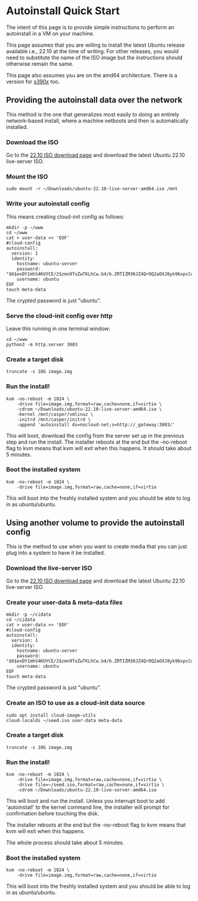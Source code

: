 # Autoinstall Quick Start

The intent of this page is to provide simple instructions to perform an autoinstall in a VM on your machine.

This page assumes that you are willing to install the latest Ubuntu release available i.e., 22.10 at the time of writing. For other releases, you would need to substitute the name of the ISO image but the instructions should otherwise remain the same.

This page also assumes you are on the amd64 architecture. There is a version for [s390x](autoinstall-quickstart-s390x.md) too.

## Providing the autoinstall data over the network

This method is the one that generalizes most easily to doing an entirely network-based install, where a machine netboots and then is automatically installed.

### Download the ISO

Go to the [22.10 ISO download page](https://releases.ubuntu.com/22.10/) and download the latest Ubuntu 22.10 live-server ISO.

### Mount the ISO

<pre><code>sudo mount -r ~/Downloads/ubuntu-22.10-live-server-amd64.iso /mnt</code></pre>

### Write your autoinstall config

This means creating cloud-init config as follows:

<pre><code>mkdir -p ~/www
cd ~/www
cat > user-data << 'EOF'
#cloud-config
autoinstall:
  version: 1
  identity:
    hostname: ubuntu-server
    password: "$6$exDY1mhS4KUYCE/2$zmn9ToZwTKLhCw.b4/b.ZRTIZM30JZ4QrOQ2aOXJ8yk96xpcCof0kxKwuX1kqLG/ygbJ1f8wxED22bTL4F46P0"
    username: ubuntu
EOF
touch meta-data</code></pre>

The crypted password is just "ubuntu".

### Serve the cloud-init config over http

Leave this running in one terminal window:

<pre><code>cd ~/www
python3 -m http.server 3003</code></pre>

### Create a target disk

<pre><code>truncate -s 10G image.img</code></pre>

### Run the install!

<pre><code>kvm -no-reboot -m 1024 \
    -drive file=image.img,format=raw,cache=none,if=virtio \
    -cdrom ~/Downloads/ubuntu-22.10-live-server-amd64.iso \
    -kernel /mnt/casper/vmlinuz \
    -initrd /mnt/casper/initrd \
    -append 'autoinstall ds=nocloud-net;s=http://_gateway:3003/'</code></pre>

This will boot, download the config from the server set up in the previous step and run the install. The installer reboots at the end but the -no-reboot flag to kvm means that kvm will exit when this happens. It should take about 5 minutes.

### Boot the installed system

<pre><code>kvm -no-reboot -m 1024 \
    -drive file=image.img,format=raw,cache=none,if=virtio</code></pre>

This will boot into the freshly installed system and you should be able to log in as ubuntu/ubuntu.

## Using another volume to provide the autoinstall config

This is the method to use when you want to create media that you can just plug into a system to have it be installed.

### Download the live-server ISO

Go to the [22.10 ISO download page](https://releases.ubuntu.com/22.10/) and download the latest Ubuntu 22.10 live-server ISO.

### Create your user-data & meta-data files

<pre><code>mkdir -p ~/cidata
cd ~/cidata
cat > user-data << 'EOF'
#cloud-config
autoinstall:
  version: 1
  identity:
    hostname: ubuntu-server
    password: "$6$exDY1mhS4KUYCE/2$zmn9ToZwTKLhCw.b4/b.ZRTIZM30JZ4QrOQ2aOXJ8yk96xpcCof0kxKwuX1kqLG/ygbJ1f8wxED22bTL4F46P0"
    username: ubuntu
EOF
touch meta-data</code></pre>

The crypted password is just "ubuntu".

### Create an ISO to use as a cloud-init data source

<pre><code>sudo apt install cloud-image-utils
cloud-localds ~/seed.iso user-data meta-data</code></pre>

### Create a target disk

<pre><code>truncate -s 10G image.img</code></pre>

### Run the install!

<pre><code>kvm -no-reboot -m 1024 \
    -drive file=image.img,format=raw,cache=none,if=virtio \
    -drive file=~/seed.iso,format=raw,cache=none,if=virtio \
    -cdrom ~/Downloads/ubuntu-22.10-live-server-amd64.iso</code></pre>

This will boot and run the install. Unless you interrupt boot to add 'autoinstall' to the kernel command line, the installer will prompt for confirmation before touching the disk.

The installer reboots at the end but the -no-reboot flag to kvm means that kvm will exit when this happens.

The whole process should take about 5 minutes.

### Boot the installed system

<pre><code>kvm -no-reboot -m 1024 \
    -drive file=image.img,format=raw,cache=none,if=virtio</code></pre>

This will boot into the freshly installed system and you should be able to log in as ubuntu/ubuntu.
